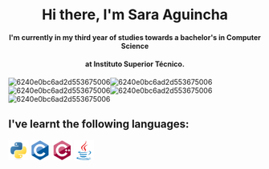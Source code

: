 ### <h1 align="Center"> Hi there, I'm Sara Aguincha </h1>

<h4 align="Center"> I'm currently in my third year of studies towards a bachelor's in Computer Science  </h4>
<h4 align="Center">  at Instituto Superior Técnico. </h4>

![6240e0bc6ad2d553675006](https://user-images.githubusercontent.com/74461472/160303095-1789b549-ea32-4efe-9406-e9c93e4ef289.gif)![6240e0bc6ad2d553675006](https://user-images.githubusercontent.com/74461472/160303095-1789b549-ea32-4efe-9406-e9c93e4ef289.gif)![6240e0bc6ad2d553675006](https://user-images.githubusercontent.com/74461472/160303095-1789b549-ea32-4efe-9406-e9c93e4ef289.gif)![6240e0bc6ad2d553675006](https://user-images.githubusercontent.com/74461472/160303095-1789b549-ea32-4efe-9406-e9c93e4ef289.gif)![6240e0bc6ad2d553675006](https://user-images.githubusercontent.com/74461472/160303095-1789b549-ea32-4efe-9406-e9c93e4ef289.gif)

<h2 align="left"> I've learnt the following languages:</h2>
<h4 align="left"> <img src="https://raw.githubusercontent.com/devicons/devicon/master/icons/python/python-original.svg" alt="python" width="40" height="40"/> 
<img src="https://raw.githubusercontent.com/devicons/devicon/master/icons/c/c-original.svg" alt="c" width="40" height="40"/> 
<img src="https://raw.githubusercontent.com/devicons/devicon/master/icons/cplusplus/cplusplus-original.svg" alt="cplusplus" width="40" height="40"/> 
<img src="https://raw.githubusercontent.com/devicons/devicon/master/icons/java/java-original.svg" alt="java" width="40" height="40"/> </h4> 
